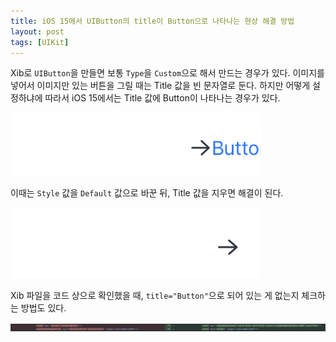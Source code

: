 ```yaml
---
title: iOS 15에서 UIButton의 title이 Button으로 나타나는 현상 해결 방법
layout: post
tags: [UIKit]
---
```


Xib로 `UIButton`을 만들면 보통 `Type`을 `Custom`으로 해서 만드는 경우가 있다. 이미지를 넣어서 이미지만 있는 버튼을 그릴 때는 Title 값을 빈 문자열로 둔다. 하지만 어떻게 설정하냐에 따라서 iOS 15에서는 Title 값에 Button이 나타나는 경우가 있다.

<img src="/assets/img/2022/07/26/image1.PNG" alt="A Button with image is showing title label saying Button" width="400"/>


이때는 `Style` 값을 `Default` 값으로 바꾼 뒤, Title 값을 지우면 해결이 된다.

<img src="/assets/img/2022/07/26/image2.png" alt="A Button with image without showing title label" width="400"/>

Xib 파일을 코드 상으로 확인했을 때, ```title="Button"```으로 되어 있는 게 없는지 체크하는 방법도 있다.

<img src="/assets/img/2022/07/26/image3.png"/>